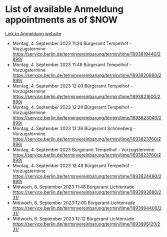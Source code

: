 # List of available Anmeldung appointments as of $NOW
[Link to Anmeldung website](https://service.berlin.de/terminvereinbarung/termin/tag.php?termin=1&anliegen[]=120686&dienstleisterlist=122210,122217,327316,122219,327312,122227,327314,122231,327346,122243,327348,122254,122252,329742,122260,329745,122262,329748,122271,327278,122273,327274,122277,327276,330436,122280,327294,122282,327290,122284,327292,122291,327270,122285,327266,122286,327264,122296,327268,150230,329760,122297,327286,122294,327284,122312,329763,122314,329775,122304,327330,122311,327334,122309,327332,317869,122281,327352,122279,329772,122283,122276,327324,122274,327326,122267,329766,122246,327318,122251,327320,122257,327322,122208,327298,122226,327300&herkunft=http%3A%2F%2Fservice.berlin.de%2Fdienstleistung%2F120686%2F)
- Montag, 4. September 2023 11:24 Bürgeramt Tempelhof - Vorzugstermine https://service.berlin.de/terminvereinbarung/termin/time/1693819440/2899/
- Montag, 4. September 2023 11:48 Bürgeramt Tempelhof - Vorzugstermine https://service.berlin.de/terminvereinbarung/termin/time/1693820880/2899/
- Montag, 4. September 2023 12:00 Bürgeramt Tempelhof - Vorzugstermine https://service.berlin.de/terminvereinbarung/termin/time/1693821600/2899/
- Montag, 4. September 2023 12:24 Bürgeramt Tempelhof - Vorzugstermine https://service.berlin.de/terminvereinbarung/termin/time/1693823040/2899/
- Montag, 4. September 2023 12:36 Bürgeramt Schöneberg - Vorzugstermine https://service.berlin.de/terminvereinbarung/termin/time/1693823760/2896/
- Montag, 4. September 2023  Bürgeramt Tempelhof - Vorzugstermine https://service.berlin.de/terminvereinbarung/termin/time/1693823760/2899/
- Montag, 4. September 2023 12:48 Bürgeramt Tempelhof - Vorzugstermine https://service.berlin.de/terminvereinbarung/termin/time/1693824480/2899/
- Mittwoch, 6. September 2023 11:48 Bürgeramt Lichtenrade https://service.berlin.de/terminvereinbarung/termin/time/1693993680/231/
- Mittwoch, 6. September 2023 12:00 Bürgeramt Lichtenrade https://service.berlin.de/terminvereinbarung/termin/time/1693994400/231/
- Mittwoch, 6. September 2023 12:12 Bürgeramt Lichtenrade https://service.berlin.de/terminvereinbarung/termin/time/1693995120/231/
